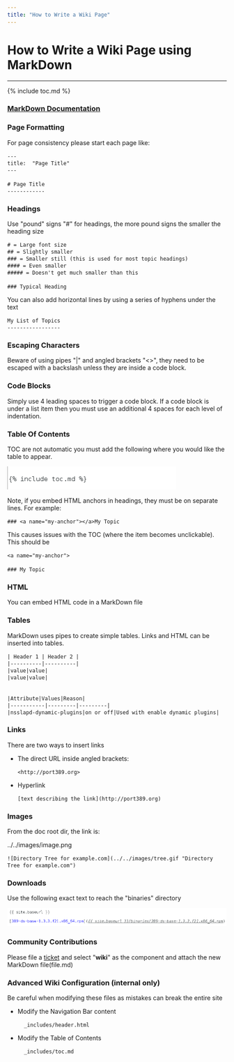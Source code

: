 ```yaml
---
title: "How to Write a Wiki Page"
---
```


# How to Write a Wiki Page using MarkDown
------------------------------------------

{% include toc.md %}

### [MarkDown Documentation](http://daringfireball.net/projects/markdown/)

### Page Formatting

For page consistency please start each page like:

    ---
    title:  "Page Title"
    ---

    # Page Title
    ------------

### Headings

Use "pound" signs "#" for headings, the more pound signs the smaller the heading size

    # = Large font size
    ## = Slightly smaller
    ### = Smaller still (this is used for most topic headings)
    #### = Even smaller
    ##### = Doesn't get much smaller than this

    ### Typical Heading

You can also add horizontal lines by using a series of hyphens under the text

    My List of Topics
    -----------------


### Escaping Characters

Beware of using pipes "\|" and angled brackets "<>", they need to be escaped with a backslash unless they are inside a code block.

### Code Blocks

Simply use 4 leading spaces to trigger a code block.  If a code block is under a list item then you must use an additional 4 spaces for each level of indentation.

### Table Of Contents

TOC are not automatic you must add the following where you would like the table to appear.

![](../../../images/toc.png)

Note, if you embed HTML anchors in headings, they must be on separate lines.  For example:

    ### <a name="my-anchor"></a>My Topic

This causes issues with the TOC (where the item becomes unclickable).  This should be

    <a name="my-anchor">

    ### My Topic

### HTML

You can embed HTML code in a MarkDown file

### Tables

MarkDown uses pipes to create simple tables.  Links and HTML can be inserted into tables.

    | Header 1 | Header 2 |
    |----------|----------|
    |value|value|
    |value|value|


    |Attribute|Values|Reason|
    |-----------|---------|---------|
    |nsslapd-dynamic-plugins|on or off|Used with enable dynamic plugins|


### Links

There are two ways to insert links

-   The direct URL inside angled brackets:

        <http://port389.org>

-   Hyperlink

        [text describing the link](http://port389.org)


### Images

From the doc root dir, the link is:

../../images/image.png

    ![Directory Tree for example.com](../../images/tree.gif "Directory Tree for example.com")


### Downloads

Use the following exact text to reach the "binaries" directory

![](../../../images/download.png)

### Community Contributions

Please file a [ticket](https://github.com/389ds/389-ds-base/issues/new) and select "**wiki**" as the component and attach the new MarkDown file(file.md)

### Advanced Wiki Configuration (internal only)

Be careful when modifying these files as mistakes can break the entire site

- Modify the Navigation Bar content

        _includes/header.html

- Modify the Table of Contents

        _includes/toc.md
